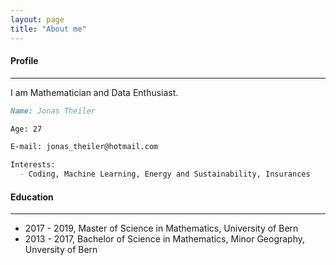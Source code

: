 ```yaml
---
layout: page
title: "About me"
---
```



#### Profile
---

I am Mathematician and Data Enthusiast. 


```markdown
Name: Jonas Theiler

Age: 27

E-mail: jonas_theiler@hotmail.com

Interests:
  - Coding, Machine Learning, Energy and Sustainability, Insurances

```


#### Education
---

  - 2017 - 2019, Master of Science in Mathematics, University of Bern
  - 2013 - 2017, Bachelor of Science in Mathematics, Minor Geography, Unversity of Bern

